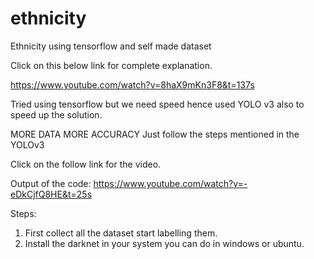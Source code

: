 # ethnicity
Ethnicity using tensorflow and self made dataset

Click on this below link for complete explanation.

https://www.youtube.com/watch?v=8haX9mKn3F8&t=137s

Tried using tensorflow but we need speed hence used YOLO v3 also to speed up the solution.

MORE DATA MORE ACCURACY
Just follow the steps mentioned in the YOLOv3


 
Click on the follow link for the video.

Output of the code:
https://www.youtube.com/watch?v=-eDkCjfQ8HE&t=25s


Steps:
1. First collect all the dataset start labelling them. 
2. Install the darknet in your system you can do in windows or ubuntu.







